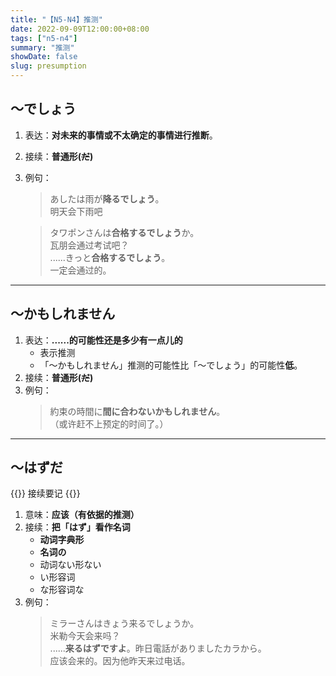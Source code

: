```yaml
---
title: "【N5-N4】推测"
date: 2022-09-09T12:00:00+08:00
tags: ["n5-n4"]
summary: "推测"
showDate: false
slug: presumption
---
```


## 〜でしょう
1. 表达：**对未来的事情或不太确定的事情进行推断**。
2. 接续：**普通形(~~だ~~)**
3. 例句：
    > あしたは雨が**降るでしょう**。  
     明天会下雨吧

    > タワポンさんは**合格するでしょう**か。  
     瓦朋会通过考试吧？  
      ......きっと**合格するでしょう**。  
     一定会通过的。

---
## 〜かもしれません
1. 表达：**......的可能性还是多少有一点儿的**
    - 表示推测
    - 「～かもしれません」推测的可能性比「～でしょう」的可能性**低**。
2. 接续：**普通形(~~だ~~)**
2. 例句：
    > 約束の時間に**間に合わないかもしれません**。  
     （或许赶不上预定的时间了。）

---
## 〜はずだ
{{<badge>}}
接续要记
{{</badge>}}

1. 意味：**应该（有依据的推测）**
2. 接续：**把「はず」看作名词**
	- **动词字典形**
    - **名词の**
	- 动词ない形ない
	- い形容词
	- な形容词な
5. 例句：
    > ミラーさんはきょう来るでしょうか。  
    米勒今天会来吗？  
    ......**来るはずですよ**。昨日電話がありましたカラから。  
     应该会来的。因为他昨天来过电话。

